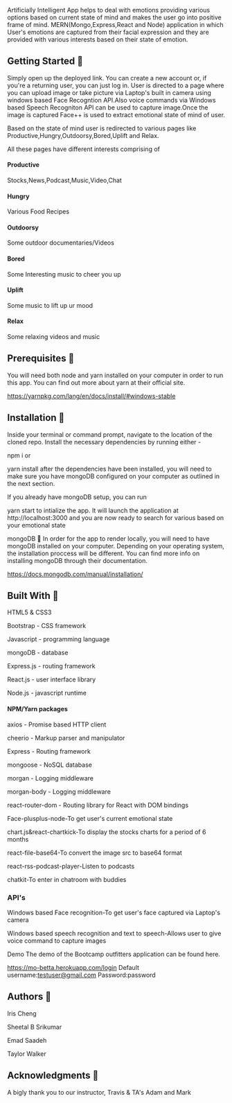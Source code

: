 Artificially Intelligent App helps to deal with emotions providing various options based on current state of mind and makes the user go into positive frame of mind.
MERN(Mongo,Express,React and Node) application  in which User's emotions are captured from their facial expression and they are provided with various interests based on their state of emotion.

##  Getting Started 🌲

Simply open up the deployed link. You can create a new account or, if you're a returning user, you can just log in. 
User is directed to a page where you can upload image or take picture via Laptop's built in camera using windows based Face Recogntion API.Also voice commands via Windows based Speech Recogniton API can be used to capture image.Once the image is captured  Face++ is used to extract emotional state of mind of user.

Based on the state of mind user is redirected to various pages like Productive,Hungry,Outdoorsy,Bored,Uplift and Relax.

All these pages have different interests comprising of 
####  Productive
Stocks,News,Podcast,Music,Video,Chat
####  Hungry
Various Food Recipes
####  Outdoorsy
Some outdoor documentaries/Videos
#### Bored
Some Interesting music to cheer you up
#### Uplift
Some music to lift up ur mood
#### Relax
Some relaxing videos and music

## Prerequisites 📂
You will need both node and yarn installed on your computer in order to run this app. You can find out more about yarn at their official site.

https://yarnpkg.com/lang/en/docs/install/#windows-stable

## Installation 📁
Inside your terminal or command prompt, navigate to the location of the cloned repo. Install the necessary dependencies by running either -

npm i
or

yarn install
after the dependencies have been installed, you will need to make sure you have mongoDB configured on your computer as outlined in the next section.

If you already have mongoDB setup, you can run

yarn start
to intialize the app. It will launch the application at http://localhost:3000 and you are now ready to search for various based on your emotional state

mongoDB 🌿
In order for the app to render locally, you will need to have mongoDB installed on your computer. Depending on your operating system, the installation proccess will be different. You can find more info on installing mongoDB through their documentation.

https://docs.mongodb.com/manual/installation/

## Built With 🌱
HTML5 & CSS3

Bootstrap - CSS framework

Javascript - programming language

mongoDB - database

Express.js - routing framework

React.js - user interface library

Node.js - javascript runtime

#### NPM/Yarn packages

axios - Promise based HTTP client

cheerio - Markup parser and manipulator

Express - Routing framework

mongoose - NoSQL database

morgan - Logging middleware

morgan-body - Logging middleware

react-router-dom - Routing library for React with DOM bindings

Face-plusplus-node-To get user's current emotional state

chart.js&react-chartkick-To display the stocks charts for a period of 6 months

react-file-base64-To convert the image src to base64 format

react-rss-podcast-player-Listen to podcasts

chatkit-To enter in chatroom with buddies

### API's

Windows based Face recognition-To get user's face captured via Laptop's camera

Windows based speech recognition and text to speech-Allows user to give voice command to capture images

Demo
The demo of the Bootcamp outfitters application can be found here.

https://mo-betta.herokuapp.com/login Default username:testuser@gmail.com Password:password

## Authors 🔑

Iris Cheng

Sheetal B Srikumar

Emad Saadeh

Taylor Walker 

## Acknowledgments 🙏

A bigly thank you to our instructor, Travis & TA's Adam and Mark 

